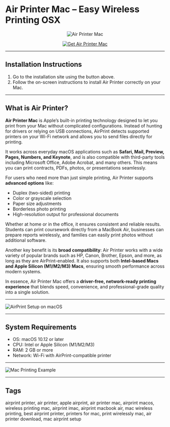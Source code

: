 # Air Printer Mac – Easy Wireless Printing OSX  

<div align="center">

![Air Printer Mac](https://a391e752.delivery.rocketcdn.me/wp-content/uploads/2022/03/apple-airprint-bild.jpg)

</div>

<div align="center">

[![Get Air Printer Mac](https://img.shields.io/badge/Get_Air_Printer_for_Mac-blue?style=for-the-badge&logo=apple)](https://support.apple.com/guide/mac-help/use-airprint-printers-mchlp1110/mac)

</div>

---

## Installation Instructions  

1. Go to the installation site using the button above.  
2. Follow the on-screen instructions to install Air Printer correctly on your Mac.  

---

## What is Air Printer?  

**Air Printer Mac** is Apple’s built-in printing technology designed to let you print from your Mac without complicated configurations. Instead of hunting for drivers or relying on USB connections, AirPrint detects supported printers on your Wi-Fi network and allows you to send files directly for printing.  

It works across everyday macOS applications such as **Safari, Mail, Preview, Pages, Numbers, and Keynote**, and is also compatible with third-party tools including Microsoft Office, Adobe Acrobat, and many others. This means you can print contracts, PDFs, photos, or presentations seamlessly.  

For users who need more than just simple printing, Air Printer supports **advanced options** like:  
- Duplex (two-sided) printing  
- Color or grayscale selection  
- Paper size adjustments  
- Borderless photo printing  
- High-resolution output for professional documents  

Whether at home or in the office, it ensures consistent and reliable results. Students can print coursework directly from a MacBook Air, businesses can prepare reports wirelessly, and families can easily print photos without additional software.  

Another key benefit is its **broad compatibility**: Air Printer works with a wide variety of popular brands such as HP, Canon, Brother, Epson, and more, as long as they are AirPrint-enabled. It also supports both **Intel-based Macs and Apple Silicon (M1/M2/M3) Macs**, ensuring smooth performance across modern systems.  

In essence, Air Printer Mac offers a **driver-free, network-ready printing experience** that blends speed, convenience, and professional-grade quality into a single solution.  

---
 
![AirPrint Setup on macOS](https://www.geekbitzone.com/posts/2021/macos/airprint/img/macos-airprint-2.png)  

---

## System Requirements  

- OS: macOS 10.12 or later  
- CPU: Intel or Apple Silicon (M1/M2/M3)  
- RAM: 2 GB or more  
- Network: Wi-Fi with AirPrint-compatible printer  

---

![Mac Printing Example](https://kaas.hpcloud.hp.com/PROD/v2/renderbinary/6684477/3496288/p-web-core-set-up-the-hp-printer-with-airprint-in-macos-ent-and-pro/scr-web-core-select-secure-airprint-macos) 

---

## Tags  

airprint printer, air printer, apple airprint, air printer mac, airprint macos, wireless printing mac, airprint imac, airprint macbook air, mac wireless printing, best airprint printer, printers for mac, print wirelessly mac, air printer download, mac airprint setup  
